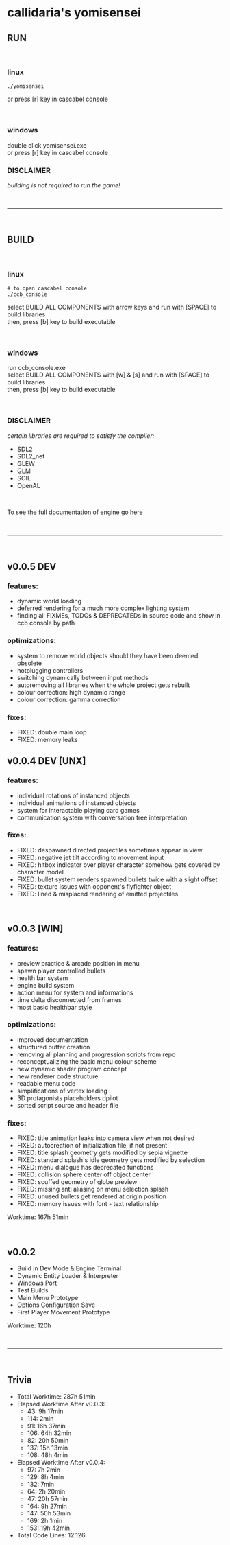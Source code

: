 # callidaria's yomisensei

## RUN

<br>

### linux
```
./yomisensei
```
or press [r] key in cascabel console

<br>

### windows
double click yomisensei.exe \
or press [r] key in cascabel console

### DISCLAIMER
*building is not required to run the game!*

<br>

***

<br>

## BUILD

<br>

### linux
```
# to open cascabel console
./ccb_console
```
select BUILD ALL COMPONENTS with arrow keys and run with [SPACE] to build libraries \
then, press [b] key to build executable

<br>

### windows
run ccb_console.exe \
select BUILD ALL COMPONENTS with [w] & [s] and run with [SPACE] to build libraries \
then, press [b] key to build executable

<br>

### DISCLAIMER
*certain libraries are required to satisfy the compiler:*
- SDL2
- SDL2_net
- GLEW
- GLM
- SOIL
- OpenAL

<br>

To see the full documentation of engine go [here](doc/index.md)

<br>

***

<br>

## v0.0.5 DEV

### features:
- dynamic world loading
- deferred rendering for a much more complex lighting system
- finding all FIXMEs, TODOs & DEPRECATEDs in source code and show in ccb console by path

### optimizations:
- system to remove world objects should they have been deemed obsolete
- hotplugging controllers
- switching dynamically between input methods
- autoremoving all libraries when the whole project gets rebuilt
- colour correction: high dynamic range
- colour correction: gamma correction

### fixes:
- FIXED: double main loop
- FIXED: memory leaks

## v0.0.4 DEV [UNX]

### features:
- individual rotations of instanced objects
- individual animations of instanced objects
- system for interactable playing card games
- communication system with conversation tree interpretation

### fixes:
- FIXED: despawned directed projectiles sometimes appear in view
- FIXED: negative jet tilt according to movement input
- FIXED: hitbox indicator over player character somehow gets covered by character model
- FIXED: bullet system renders spawned bullets twice with a slight offset
- FIXED: texture issues with opponent's flyfighter object
- FIXED: lined & misplaced rendering of emitted projectiles

<br>

## v0.0.3 [WIN]

### features:
- preview practice & arcade position in menu
- spawn player controlled bullets
- health bar system
- engine build system
- action menu for system and informations
- time delta disconnected from frames
- most basic healthbar style

### optimizations:
- improved documentation
- structured buffer creation
- removing all planning and progression scripts from repo
- reconceptualizing the basic menu colour scheme
- new dynamic shader program concept
- new renderer code structure
- readable menu code
- simplifications of vertex loading
- 3D protagonists placeholders dpilot
- sorted script source and header file

### fixes:
- FIXED: title animation leaks into camera view when not desired
- FIXED: autocreation of initialization file, if not present
- FIXED: title splash geometry gets modified by sepia vignette
- FIXED: standard splash's idle geometry gets modified by selection
- FIXED: menu dialogue has deprecated functions
- FIXED: collision sphere center off object center
- FIXED: scuffed geometry of globe preview
- FIXED: missing anti aliasing on menu selection splash
- FIXED: unused bullets get rendered at origin position
- FIXED: memory issues with font - text relationship

Worktime: 167h 51min

<br>

## v0.0.2
- Build in Dev Mode & Engine Terminal
- Dynamic Entity Loader & Interpreter
- Windows Port
- Test Builds
- Main Menu Prototype
- Options Configuration Save
- First Player Movement Prototype

Worktime: 120h

<br>

***

<br>

## Trivia
- Total Worktime: 287h 51min
- Elapsed Worktime After v0.0.3:
	+ 43: 9h 17min
	+ 114: 2min
	+ 91: 16h 37min
	+ 106: 64h 32min
	+ 82: 20h 50min
	+ 137: 15h 13min
	+ 108: 48h 4min
- Elapsed Worktime After v0.0.4:
	+ 97: 7h 2min
	+ 129: 8h 4min
	+ 132: 7min
	+ 64: 2h 20min
	+ 47: 20h 57min
	+ 164: 9h 27min
	+ 147: 50h 53min
	+ 169: 2h 1min
	+ 153: 19h 42min
- Total Code Lines: 12.126